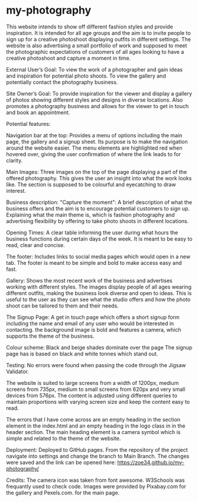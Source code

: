 # my-photography

This website intends to show off different fashion styles and provide inspiration. It is intended for all age groups and the aim is to invite people to sign up for a creative photoshoot displaying outfits in different settings. The website is also advertising a small portfolio of work and supposed to meet the photographic expectations of customers of all ages looking to have a creative photoshoot and capture a moment in time.

External User’s Goal:
To view the work of a photographer and gain ideas and inspiration for potential photo shoots. To view the gallery and potentially contact the photography business.

Site Owner’s Goal:
To provide inspiration for the viewer and display a gallery of photos showing different styles and designs in diverse locations. Also promotes a photography business and allows for the viewer to get in touch and book an appointment.


Potential features:

Navigation bar at the top:
Provides a menu of options including the main page, the gallery and a signup sheet.
Its purpose is to make the navigation around the website easier. 
The menu elements are highlighted red when hovered over, giving the user confirmation of where the link leads to for clarity.

Main Images:
Three images on the top of the page displaying a part of the offered photography. This gives the user an insight into what the work looks like. The section is supposed to be colourful and eyecatching to draw interest.

Business description: "Capture the moment":
A brief description of what the business offers and the aim is to encourage potential customers to sign up. Explaining what the main theme is, which is fashion photography and advertising flexibility by offering to take photo shoots in different locations.

Opening Times:
A clear table informing the user during what hours the business functions during certain days of the week. It is meant to be easy to read, clear and concise.

The footer: 
Includes links to social media pages which would open in a new tab. The footer is meant to be simple and bold to make access easy and fast.

Gallery:
Shows the most recent work of the business and advertises working with different styles. The images display people of all ages wearing different outfits, making the business look diverse and open to ideas. This is useful to the user as they can see what the studio offers and how the photo shoot can be tailored to them and their needs.

The Signup Page:
A get in touch page which offers a short signup form including the name and email of any user who would be interested in contacting. the background image is bold and features a camera, which supports the theme of the business. 

Colour scheme:
Black and beige shades dominate over the page
The signup page has is based on black and white tonnes which stand out.

Testing:
No errors were found when passing the code through the Jigsaw Validator.

The website is suited to large screens from a width of 1200px, medium screens from 735px, medium to small screens from 620px and very small devices from 576px.
The content is adjusted using different queries to maintain proportions with varying screen size and keep the content easy to read.

The errors that I have come across are an empty heading in the section element in the index.html and an empty heading in the logo class in in the header section. The main heading element is a camera symbol which is simple and related to the theme of the website.

Deployment:
Deployed to GitHub pages. 
From the repository of the project navigate into settings and change the branch to Main Branch.
The changes were saved and the link can be opened here: https://zoe34.github.io/my-photography/

Credits:
The camera icon was taken from font awesome.
W3Schools was frequantly used to check code.
Images were provided by Pixabay.com for the gallery and Pexels.com. for the main page.


